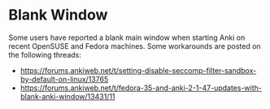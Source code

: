 # Blank Window

Some users have reported a blank main window when starting Anki on recent OpenSUSE
and Fedora machines. Some workarounds are posted on the following threads:

- <https://forums.ankiweb.net/t/setting-disable-seccomp-filter-sandbox-by-default-on-linux/13765>
- <https://forums.ankiweb.net/t/fedora-35-and-anki-2-1-47-updates-with-blank-anki-window/13431/11>